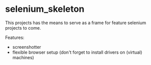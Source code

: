 # selenium_skeleton
This projects has the means to serve as a frame for feature selenium projects to come.

Features:
- screenshotter
- flexible browser setup (don't forget to install drivers on (virtual) machines)
